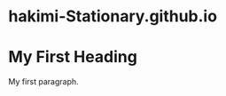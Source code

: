 # hakimi-Stationary.github.io
<!DOCTYPE html>
<html>
<body>

<h1>My First Heading</h1>

<p>My first paragraph.</p>

</body>
</html>

